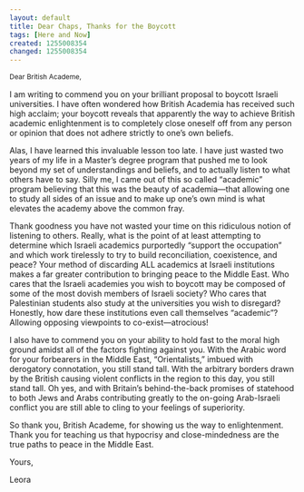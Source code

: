 ```yaml
---
layout: default
title: Dear Chaps, Thanks for the Boycott
tags: [Here and Now]
created: 1255008354
changed: 1255008354
---
```

<p><span class="Apple-style-span" style="font-size: 12px; line-height: 16px; ">Dear British Academe,</span></p>
<p><span class="Apple-style-span" style="font-size: 12px; line-height: 16px; ">
<p style="margin-top: 0px; margin-right: 0px; margin-bottom: 1em; margin-left: 0px; ">I am writing to commend you on your brilliant proposal to boycott Israeli universities. I have often wondered how British Academia has received such high acclaim; your boycott reveals that apparently the way to achieve British academic enlightenment is to completely close oneself off from any person or opinion that does not adhere strictly to one&rsquo;s own beliefs.</p>
<p style="margin-top: 0px; margin-right: 0px; margin-bottom: 1em; margin-left: 0px; ">Alas, I have learned this invaluable lesson too late. I have just wasted two years of my life in a Master&rsquo;s degree program that pushed me to look beyond my set of understandings and beliefs, and to actually listen to what others have to say. Silly me, I came out of this so called &ldquo;academic&rdquo; program believing that this was the beauty of academia&mdash;that allowing one to study all sides of an issue and to make up one&rsquo;s own mind is what elevates the academy above the common fray.</p>
<p style="margin-top: 0px; margin-right: 0px; margin-bottom: 1em; margin-left: 0px; ">Thank goodness you have not wasted your time on this ridiculous notion of listening to others. Really, what is the point of at least attempting to determine which Israeli academics purportedly &ldquo;support the occupation&rdquo; and which work tirelessly to try to build reconciliation, coexistence, and peace? Your method of discarding ALL academics at Israeli institutions makes a far greater contribution to bringing peace to the Middle East. Who cares that the Israeli academies you wish to boycott may be composed of some of the most dovish members of Israeli society? Who cares that Palestinian students also study at the universities you wish to disregard? Honestly, how dare these institutions even call themselves &ldquo;academic&rdquo;? Allowing opposing viewpoints to co-exist&mdash;atrocious!</p>
<p style="margin-top: 0px; margin-right: 0px; margin-bottom: 1em; margin-left: 0px; ">I also have to commend you on your ability to hold fast to the moral high ground amidst all of the factors fighting against you. With the Arabic word for your forbearers in the Middle East, &ldquo;Orientalists,&rdquo; imbued with derogatory connotation, you still stand tall. With the arbitrary borders drawn by the British causing violent conflicts in the region to this day, you still stand tall. Oh yes, and with Britain&rsquo;s behind-the-back promises of statehood to both Jews and Arabs contributing greatly to the on-going Arab-Israeli conflict you are still able to cling to your feelings of superiority.</p>
<p style="margin-top: 0px; margin-right: 0px; margin-bottom: 1em; margin-left: 0px; ">So thank you, British Academe, for showing us the way to enlightenment. Thank you for teaching us that hypocrisy and close-mindedness are the true paths to peace in the Middle East.</p>
<p style="margin-top: 0px; margin-right: 0px; margin-bottom: 1em; margin-left: 0px; ">Yours,</p>
<p style="margin-top: 0px; margin-right: 0px; margin-bottom: 1em; margin-left: 0px; ">Leora</p>
</span></p>